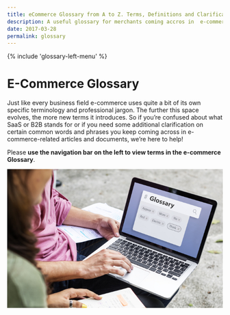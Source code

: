 ```yaml
---
title: eCommerce Glossary from A to Z. Terms, Definitions and Clarifications - Virto Commerce
description: A useful glossary for merchants coming accros in  e-commerce-related acticles and documents, as well as additional clarifications on certain common words and phrases
date: 2017-03-28
permalink: glossary
---
```

<div class="business-features clearfix __responsive">
	{% include 'glossary-left-menu' %}
	<div class="business-cnt">
		<div class="head">
			<h1 class="title">E-Commerce Glossary</h1>
		</div>
        <p>Just like every business field e-commerce uses quite a bit of its own specific terminology and professional jargon. The further this space evolves, the more new terms it introduces. So if you’re confused about what SaaS or B2B stands for or if you need some additional clarification on certain common words and phrases you keep coming across in e-commerce-related articles and documents, we’re here to help!</p>
        <p>Please <strong>use the navigation bar on the left to view terms in the e-commerce Glossary</strong>.</p>
        <img alt="Virto Commerce - Glossary" src="assets/images/glossary.jpg" />
	</div>
</div>